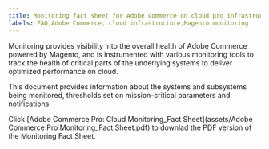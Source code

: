 ```yaml
---
title: Monitoring fact sheet for Adobe Commerce on cloud pro infrastructure
labels: FAQ,Adobe Commerce, cloud infrastructure,Magento,monitoring
---
```


Monitoring provides visibility into the overall health of Adobe Commerce powered by Magento, and is
instrumented with various monitoring tools to track the health of critical parts of the underlying systems to
deliver optimized performance on cloud.

This document provides information about the systems and subsystems being monitored, thresholds set on
mission-critical parameters and notifications.

Click [Adobe Commerce Pro: Cloud Monitoring_Fact Sheet](assets/Adobe Commerce Pro Monitoring_Fact Sheet.pdf) to downlad the PDF version of the Monitoring Fact Sheet.
